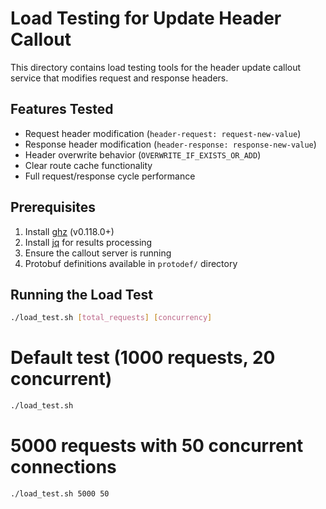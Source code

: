 # Load Testing for Update Header Callout

This directory contains load testing tools for the header update callout service that modifies request and response headers.

## Features Tested
- Request header modification (`header-request: request-new-value`)
- Response header modification (`header-response: response-new-value`)
- Header overwrite behavior (`OVERWRITE_IF_EXISTS_OR_ADD`)
- Clear route cache functionality
- Full request/response cycle performance

## Prerequisites

1. Install [ghz](https://ghz.sh) (v0.118.0+)
2. Install [jq](https://stedolan.github.io/jq/) for results processing
3. Ensure the callout server is running
4. Protobuf definitions available in `protodef/` directory

## Running the Load Test

```bash
./load_test.sh [total_requests] [concurrency]
```

# Default test (1000 requests, 20 concurrent)
```bash
./load_test.sh
```

# 5000 requests with 50 concurrent connections
```bash
./load_test.sh 5000 50
```